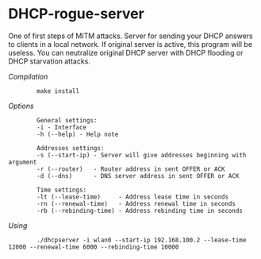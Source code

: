# DHCP-rogue-server

One of first steps of MITM attacks. Server for sending your DHCP answers to clients in a local network. 
If original server is active, this program will be useless. You can neutralize original DHCP server with DHCP flooding 
or DHCP starvation attacks.

*Compilation*

            make install
            
*Options*

            General settings:
            -i - Interface
            -h (--help) - Help note
            
            Addresses settings:
            -s (--start-ip) - Server will give addresses beginning with argument
            -r (--router)   - Router address in sent OFFER or ACK
            -d (--dns)      - DNS server address in sent OFFER or ACK
            
            Time settings:
            -lt (--lease-time)     - Address lease time in seconds
            -rn (--renewal-time)   - Address renewal time in seconds
            -rb (--rebinding-time) - Address rebinding time in seconds
            
*Using*

            ./dhcpserver -i wlan0 --start-ip 192.168.100.2 --lease-time 12000 --renewal-time 6000 --rebinding-time 10000
            
